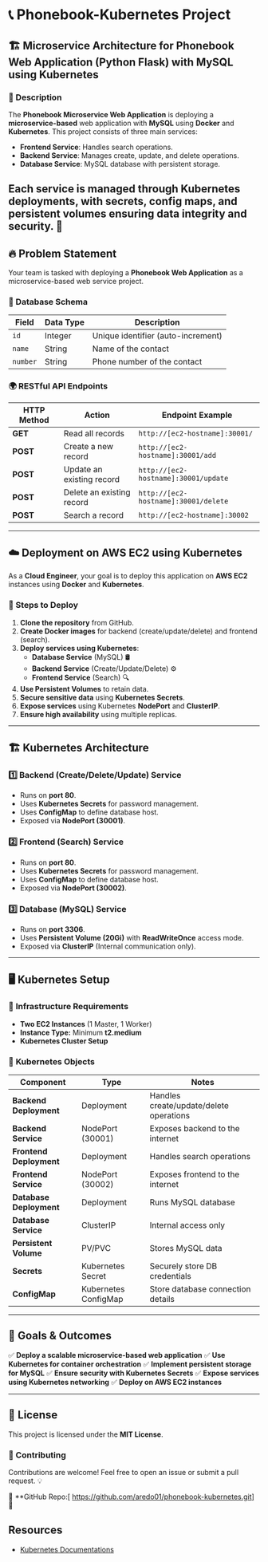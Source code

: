 # 📞 Phonebook-Kubernetes Project
## 🏗️ Microservice Architecture for Phonebook Web Application (Python Flask) with MySQL using Kubernetes
### 📌 Description
The **Phonebook Microservice Web Application** is deploying a **microservice-based** web application with **MySQL** using **Docker** and **Kubernetes**. This project consists of three main services:

- **Frontend Service**: Handles search operations.
- **Backend Service**: Manages create, update, and delete operations.
- **Database Service**: MySQL database with persistent storage.

Each service is managed through **Kubernetes deployments**, with secrets, config maps, and persistent volumes ensuring data integrity and security. 🚀
---
## 🔥 Problem Statement

Your team is tasked with deploying a **Phonebook Web Application** as a microservice-based web service project.

### 📂 Database Schema

| Field    | Data Type | Description                        |
| -------- | --------- | ---------------------------------- |
| `id`     | Integer   | Unique identifier (auto-increment) |
| `name`   | String    | Name of the contact                |
| `number` | String    | Phone number of the contact        |

### 🌍 RESTful API Endpoints

| HTTP Method | Action                    | Endpoint Example                     |
| ----------- | ------------------------- | ------------------------------------ |
| **GET**     | Read all records          | `http://[ec2-hostname]:30001/`       |
| **POST**    | Create a new record       | `http://[ec2-hostname]:30001/add`    |
| **POST**    | Update an existing record | `http://[ec2-hostname]:30001/update` |
| **POST**    | Delete an existing record | `http://[ec2-hostname]:30001/delete` |
| **POST**    | Search a record           | `http://[ec2-hostname]:30002`        |

---

## ☁️ Deployment on AWS EC2 using Kubernetes

As a **Cloud Engineer**, your goal is to deploy this application on **AWS EC2** instances using **Docker** and **Kubernetes**.

### 🚀 Steps to Deploy

1. **Clone the repository** from GitHub.
2. **Create Docker images** for backend (create/update/delete) and frontend (search).
3. **Deploy services using Kubernetes**:
   - **Database Service** (MySQL) 🛢️
   - **Backend Service** (Create/Update/Delete) ⚙️
   - **Frontend Service** (Search) 🔍
4. **Use Persistent Volumes** to retain data.
5. **Secure sensitive data** using **Kubernetes Secrets**.
6. **Expose services** using Kubernetes **NodePort** and **ClusterIP**.
7. **Ensure high availability** using multiple replicas.

---

## 🏗️ Kubernetes Architecture

### 1️⃣ **Backend (Create/Delete/Update) Service**

- Runs on **port 80**.
- Uses **Kubernetes Secrets** for password management.
- Uses **ConfigMap** to define database host.
- Exposed via **NodePort (30001)**.

### 2️⃣ **Frontend (Search) Service**

- Runs on **port 80**.
- Uses **Kubernetes Secrets** for password management.
- Uses **ConfigMap** to define database host.
- Exposed via **NodePort (30002)**.

### 3️⃣ **Database (MySQL) Service**

- Runs on **port 3306**.
- Uses **Persistent Volume (20Gi)** with **ReadWriteOnce** access mode.
- Exposed via **ClusterIP** (Internal communication only).

---

## 🖥️ Kubernetes Setup

### 🎯 **Infrastructure Requirements**

- **Two EC2 Instances** (1 Master, 1 Worker)
- **Instance Type:** Minimum **t2.medium**
- **Kubernetes Cluster Setup**

### 📌 **Kubernetes Objects**

| Component               | Type                 | Notes                                   |
| ----------------------- | -------------------- | --------------------------------------- |
| **Backend Deployment**  | Deployment           | Handles create/update/delete operations |
| **Backend Service**     | NodePort (30001)     | Exposes backend to the internet         |
| **Frontend Deployment** | Deployment           | Handles search operations               |
| **Frontend Service**    | NodePort (30002)     | Exposes frontend to the internet        |
| **Database Deployment** | Deployment           | Runs MySQL database                     |
| **Database Service**    | ClusterIP            | Internal access only                    |
| **Persistent Volume**   | PV/PVC               | Stores MySQL data                       |
| **Secrets**             | Kubernetes Secret    | Securely store DB credentials           |
| **ConfigMap**           | Kubernetes ConfigMap | Store database connection details       |

---

## 🎯 Goals & Outcomes

✅ **Deploy a scalable microservice-based web application**
✅ **Use Kubernetes for container orchestration**
✅ **Implement persistent storage for MySQL**
✅ **Ensure security with Kubernetes Secrets**
✅ **Expose services using Kubernetes networking**
✅ **Deploy on AWS EC2 instances**

---

## 📜 License

This project is licensed under the **MIT License**.

### 🤝 Contributing

Contributions are welcome! Feel free to open an issue or submit a pull request. 💡

🔗 **GitHub Repo:[ https://github.com/aredo01/phonebook-kubernetes.git] 🚀


## Resources

- [Kubernetes Documentations](https://kubernetes.io/docs/home/)
